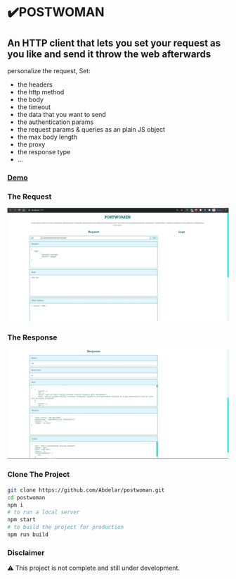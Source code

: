 # ✔️POSTWOMAN

## An HTTP client that lets you set your request as you like and send it throw the web afterwards

personalize the request, Set:

- the headers
- the http method
- the body
- the timeout
- the data that you want to send
- the authentication params
- the request params & queries as an plain JS object
- the max body length
- the proxy
- the response type
- ...

### [Demo](https://abdell.tech/postwoman)

### The Request

![screenshot_1](src/assets/screenshots1.jpg)

### The Response

![screenshot_2](src/assets/screenshots2.jpg)

### Clone The Project

```bash
git clone https://github.com/Abdelar/postwoman.git
cd postwoman
npm i
# to run a local server
npm start
# to build the project for production
npm run build
```

### Disclaimer

⚠️ This project is not complete and still under development.
